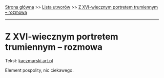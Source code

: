 [Strona główna](../index.md) >> [Lista utworów](../list.md) >> [Z XVI-wiecznym portretem trumiennym – rozmowa](669.md)

---

# Z XVI-wiecznym portretem trumiennym – rozmowa

Tekst: [kaczmarski.art.pl](https://www.kaczmarski.art.pl/tworczosc/wiersze/z-xvi-wiecznym-portretem-trumiennym-rozmowa/)

Element pospolity, nic ciekawego.